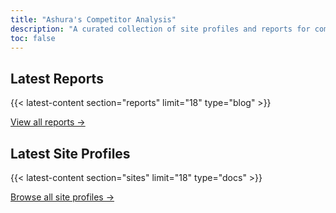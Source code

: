 ```yaml
---
title: "Ashura's Competitor Analysis"
description: "A curated collection of site profiles and reports for competitor analysis."
toc: false
---
```


## Latest Reports
{{< latest-content section="reports" limit="18" type="blog" >}}

[View all reports →](/reports/)

## Latest Site Profiles
{{< latest-content section="sites" limit="18" type="docs" >}}

[Browse all site profiles →](/sites/)


